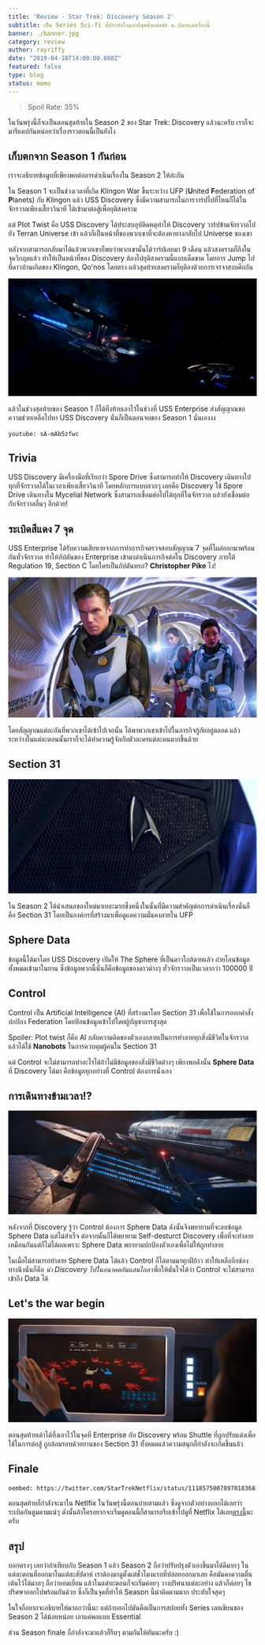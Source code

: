 ```yaml
---
title: 'Review - Star Trek: Discovery Season 2'
subtitle: เป็น Series Sci-fi ที่ประทับใจมากที่สุดตั้งแต่สมัย ม.ปลายเลยเรื่องนี้
banner: ./banner.jpg
category: review
author: rayriffy
date: "2019-04-18T14:00:00.000Z"
featured: false
type: blog
status: memo
---
```


> Spoil Rate: 35%

ในวันพรุ่งนี้ก็จะเป็นตอนสุดท้ายใน Season 2 ของ Star Trek: Discovery แล้วนะครับ เราก็จะมารีแคปกันหน่อยว่าเรื่องราวตอนนี้เป็นยังไง

## เก็บตกจาก Season 1 กันก่อน

เราจะอธิบายข้อมูบที่เพียงพอต่อการดำเนินเรื่องใน Season 2 ให้ล่ะกัน

ใน Season 1 จะเป็นช่วงเวลาที่เกิด Klingon War ขึ้นระหว่าง UFP (**U**nited **F**ederation of **P**lanets) กับ Klingon แล้ว USS Discovery ซึ่งมีความสามารถในการวาร์ปไปที่ไหนก็ได้ในจักรวาลเพียงเสี้ยววินาที ได้เข้ามาต่อสู้เพื่อยุติสงคราม

แต่ Plot Twist คือ USS Discovery ได้ประสบอุบัติดหตุทำให้ Discovery วาร์ปข้ามจักรวาลไปยัง Terran Universe เข้า แล้วก็เป็นหน้าที่ของพวกเขาที่จะต้องหาทางกลับไป Universe ของเขา

หลังจากสามารถกลับมาได้แล้วพวกเขาก็พบว่าพวกเขานั้นได้วาร์ปเลยมา 9 เดือน แล้วสงครามก็ถึงในจุดวิกฤตแล้ว ทำให้เป็นหน้าที่ของ Discovery ต้องไปยุติสงครามนี้แบบเด็ดขาด โดยการ Jump ไปที่ดาวบ้านเกิดของ Klingon, Qo'nos โดยตรง แล้วสุดท้ายสงครามก็ยุติลงด้วยการเจรจาสงบศึกกัน

![Enterprise with Discovery](./s1e15-1.jpg)

แล้วในช่วงสุดท้ายของ Season 1 ก็ได้ทิ้งท้ายเอาไว้ในช่วงที่ USS Enterprise ส่งสัญญาณขอความช่วยเหลือไปหา USS Discovery นั่นก็เป็นตอนจบของ Season 1 นั่นเองงง

`youtube: sA-mAb5zfwc`

## Trivia

USS Discovery มีเครื่องมือที่เรียกว่า Spore Drive ซึ่งสามารถทำให้ Discovery เดินทางไปทุกที่จักรวาลได้ในเวลาเพียงเสี้ยววินาที โดยหลักการแบบลวกๆ เลยคือ Discovery ใช้ Spore Drive เดินทางใน Mycelial Network ซึ่งสามารถเชื่อมต่อไปได้ทุกที่ในจักรวาล แล้วยังเชื่อมต่อกับจักรวาลอื่นๆ อีกด้วย!

## ระเบิดสีแดง 7 จุด

USS Enterprise ได้รับความเสียหายจากการทำภารกิจตรวจสอบสัญญาณ 7 จุดที่โผล่ออกมาพร้อมกันทั่วจักรวาล ทำให้กัปตันของ Enterprise เข้ามาดำเนินภารกิจต่อใน Discovery ภายใต้ Regulation 19, Section C โดยใครเป็นกัปตันหรอ? **Christopher Pike** ไง!

![USS Hiowa](./s2e1-1.jpg)

โดยสัญญาณแต่ละอันที่พวกเขาได้เข้าไปเจอนั้น ได้พาพวกเขาเข้าไปในภารกิจกู้ภัยอยู่ตลอด แล้วระหว่างในแต่ละตอนนั้นเราก็จะได้ทำความรู้จักกับตัวละครแต่ละคนมากขึ้นด้วย

## Section 31

![Section 31](./section31.jpg)

ใน Season 2 ได้นำเสนอของใหม่มาเยอะมากซึ่งหนึ่งในนั้นที่มีความสำคัญต่อการดำเนินเรื่องนั่นก็คือ Section 31 โดยเป็นองค์กรที่สร้างมาเพื่อดูแลความมั่นคงภายใน UFP

## Sphere Data

ข้อมูลนี้ได้มาโดย USS Discovery เปิดให้ The Sphere ที่เป็นดาวใกล้ตายแล้ว ถ่ายโอนข้อมูลทั้งหมดเข้ามาในยาน ซึ่งข้อมูลพวกนี้นั่นก็คือข้อมูลของดาวต่างๆ ทั่วจักรวาลเป็นเวลากว่า 100000 ปี

## Control

Control เป็น Artificial Intelligence (AI) ที่สร้างมาโดย Section 31 เพื่อใช้ในการออกคำสั่งปกป้อง Federation โดยป้อนข้อมูลเข้าไปโดยผู้บัญชาการสูงสุด

Spoiler: Plot twist ก็คือ AI กลับความคิดของตัวเองกลายเป็นการทำลายทุกสิ่งมีชีวิตในจักรวาล แล้วได้ใช้ **Nanobots** ในการควบคุมผู้คนใน Section 31

แต่ Control จะไม่สามารถทำอะไรได้ถ้าไม่มีข้อมูลของสิ่งมีชีวิตต่างๆ เพียงพอดังนั้น **Sphere Data** ที่ Discovery ได้มา คือข้อมูลทุกอย่างที่ Control ต้องการนั่งเอง

## การเดินทางข้ามเวลา!?

![Enterprise with Discovery](./s2e13-1.jpg)

หลังจากที่ Discovery รู้ว่า Control ต้องการ Sphere Data ดังนั้นจึงพยายามที่จะลบข้อมูล Sphere Data แต่ไม่สำเร็จ ต่อจากนั้นก็ได้พยายาม Self-desturct Discovery เพื่อที่จะทำลายเหมือนกันแต่ก็ไม่ได้ผลเพราะ Sphere Data พยายามปกป้องตัวเองเพื่อไม่ให้ถูกทำลาย

ในเมื่อไม่สามารถทำลาย Sphere Data ได้แล้ว Control ก็ไล่ตามมาทุกฝีก้าว ทำให้เหลืออีกช่องทางนึงนั่นก็คือ *นำ Discovery ไปในอนาคตอันแสนไกล* เพื่อให้มั่นใจได้ว่า Control จะไม่สามารถเข้าถึง Data ได้

## Let's the war begin

![Section 31 ships](./s2e13-2.jpg)

ตอนสุดท้ายเค้าได้ทิ้งเอาไว้ในจุดที่ Enterprise กับ Discovery พร้อม Shuttle ที่ถูกปรับแต่งเพื่อใช้ในการต่อสู้ ถูกล้อมรอบด้วยยานของ Section 31 ทั้งหมดแล้วความสนุกก็กำลังจะเกิดขึ้นแล้ว

## Finale

`oembed: https://twitter.com/StarTrekNetflix/status/1118575007897018368`

ตอนสุดท้ายก็กำลังจะมาใน Netlfix ในวันพรุ่งนี้ตอนบ่ายสามแล้ว ซึ่งดูจากตัวอย่างบอกได้เลยว่าระเบิดกันตูมตามแน่ๆ ดังนั้นถ้าใครอยากจะเริ่มดูตอนนี้ก็สามารถรีบเข้าไปดูที่ Netflix ได้เลย[ตรงนี้](https://www.netflix.com/title/80126024)นะครับ

## สรุป

บอกตรงๆ เลยว่าถ้าเทียบกับ Season 1 แล้ว Season 2 ถือว่าปรับปรุงตัวเองขึ้นมาได้ดีมากๆ ในแต่ละตอนที่ออกมาในแต่ละสัปดาห์ เราต้องมาดูตั้งแต่ชั่วโมงแรกที่ปล่อยออกมาเลย คือมันคงความตื่นเต้นไว้ได้มากๆ ถือว่ายอดเยี่ยม แล้วในแต่บะตอนก็จะเริ่มค่อยๆ วางปริศนาแต่ละอย่าง แล้วก็ค่อยๆ ไขปริศษาออกไปพร้อมกันด้วย ซึ่งก็เป็นจุดที่ทำให้ Season นี้น่าติดตามมาก ประทับใจสุดๆ

ในใจก็อยากจะอธิบายให้มากกว่านี้นะ แต่ถ้าบอกไปมันคือเป็นการสปอยทั้ง Series เลยเขียนของ Season 2 ได้น้อยหน่อย เอาแค่พอแบบ Essential

ส่วน Season finale ก็กำลังจะมาแล้วก็รีบๆ ตามกันให้ทันนะครับ :)
